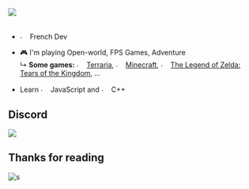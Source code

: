 #
<div>
<br/>
<img src="https://media.discordapp.net/attachments/1095383942565220524/1105576844952084550/banner_1.png"/>
<br/>
<br/>

- <img src="https://images-ext-2.discordapp.net/external/eTj6g1yXzmzOP7S8d870EaSqLXL_wIkksQXr0h_STtU/https/cdn.discordapp.com/emojis/616023108586831891.png" alt="." width="16" height="16"/> French Dev 
- 🎮 I'm playing Open-world, FPS Games, Adventure <br/>
  ↳ **Some games:** <img src="https://images-ext-1.discordapp.net/external/M9ILTJ0H1lD58NPPy9SWQBFr5TNp6sgcaZ5LZ8MC3FI/https/cdn.discordapp.com/emojis/585568364181585921.png" alt="." width="16" height="16"/> [Terraria](https://store.steampowered.com/app/105600/Terraria/), <img src="https://cdn3.emoji.gg/emojis/9477-minecraft.gif" alt="." width="16" height="16"/> [Minecraft](https://www.minecraft.net/), <img src="https://upload.wikimedia.org/wikipedia/fr/7/74/The_Legend_of_Zelda_Tears_of_the_Kingdom_Logo.webp" alt="." width="16" height="16"/> [The Legend of Zelda: Tears of the Kingdom](https://www.nintendo.com/sg/switch/totk/), ...
  
- Learn <img src="https://cdn.discordapp.com/emojis/620827756653051914.png" alt="." width="16" height="16"/> JavaScript and <img src="https://cdn.discordapp.com/emojis/952439888337313802.png" alt="." width="16" height="16"/> C++
</div>

## Discord
<a href="https://discord.com/users/162278150863060992"  align="left">
    <img src="https://lanyard.cnrad.dev/api/162278150863060992">
  </a>
  
## Thanks for reading

![s](https://count.getloli.com/get/@Lykiooo?theme=rule34)
